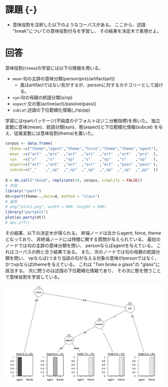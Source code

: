 # 課題 {-}

* 意味役割を注釈した以下のようなコーパスがある。
  ここから、述語 "break"についての意味役割付与を学習し、
  その結果を決定木で表現せよ。

# 回答

意味役割(`thema`)の学習には以下の情報を用いる。

* `mean`:句の主辞の意味分類(person(prs)/artifact(art))
    * 風はartifactではない気がするが、personに対するカテゴリーとして設ける。
* `syn`:句の母親の統語分類(s/vp)
* `aspect`:文の態(active(act)/passive(pass))
* `subcat`:述語の下位範疇化情報(_/np/pp)

学習にはrpartパッケージ(不純度のデフォルトはジニ分散指標)を用いた。
独立変数に意味(mean)、統語分類(syn)、態(aspect)と下位範疇化情報(subcat)
を与え、従属変数には意味役割(thema)を置いた。

```r
corpus <- data.frame(
  thema =c("theme","agent","theme","force","theme","theme","agent"),
  mean  =c("art"  ,"prs"  ,"art"  ,"art"  ,"art"  ,"art"  ,"prs"  ),
  syn   =c("s"    ,"s"    ,"vp"   ,"s"    ,"vp"   ,"s"    ,"vp"   ),
  aspect=c("act"  ,"act"  ,"act"  ,"act"  ,"act"  ,"pass" ,"pass" ),
  subcat=c("_"    ,"_np"  ,"_np"  ,"_np"  ,"_np"  ,"_np"  ,"_pp"  ))

d = do.call("rbind", replicate(10, corpus, simplify = FALSE))
# 学習
library("rpart")
dt=rpart(thema~.,data=d, method = "class")
# 描写
# png("plot1.png", width = 800, height = 500)
library("partykit")
plot(as.party(dt))
# dev.off()
```

その結果、以下の決定木が得られる。
終端ノードは左からagent, force, themeとなっており、
非終端ノードには特徴に関する質問が与えられている。
最初のノードでは句の主辞の意味分類を問い、
personならばagentを与えている。
これはコーパスの例と合う結果である。
また、次のノードでは句の母親の統語分類を問い、
vpならば(つまり当該の句が与える対象の意味がpersonではなく、
かつvpならば)themeを与えている。
これは "Tom broke a glass"の "glass"に該当する。
次に問うのは述語の下位範疇化情報であり、
その次に態を問うことで意味役割を学習している。

![](./plot1.png)
